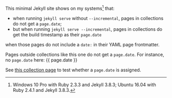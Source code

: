 ---
---

This minimal Jekyll site shows on my systems[^1] that:

- when running `jekyll serve` without `--incremental`, pages in collections do not get a `page.date`;
- but when running `jekyll serve --incremental`, pages in collections do get the build timestamp as their `page.date`

when those pages do not include a `date:` in their YAML page frontmatter.

Pages outside collections like this one do not get a `page.date`. For instance, no `page.date` here: {{ page.date }}

See [this collection page](test) to test whether a `page.date` is assigned.

[^1]: Windows 10 Pro with Ruby 2.3.3 and Jekyll 3.8.3; Ubuntu 16.04 with Ruby 2.4.1 and Jekyll 3.8.3.
